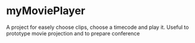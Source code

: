 # myMoviePlayer
A project for easely choose clips, choose a timecode and play it.
Useful to prototype movie projection and to prepare conference
